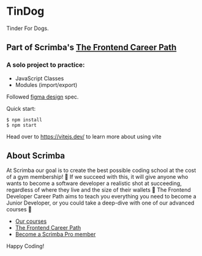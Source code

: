 # TinDog
Tinder For Dogs.
## Part of Scrimba's [The Frontend Career Path](https://scrimba.com/learn/frontend)

### A solo project to practice:
  - JavaScript Classes
  - Modules (import/export)

Followed [figma design](https://www.figma.com/file/LdlksbT0QYLpRlHrOlKDuc/Tinder-for-Dogs?node-id=0%3A1) spec.

Quick start:

```
$ npm install
$ npm start
````

Head over to https://vitejs.dev/ to learn more about using vite
## About Scrimba

At Scrimba our goal is to create the best possible coding school at the cost of a gym membership! 💜
If we succeed with this, it will give anyone who wants to become a software developer a realistic shot at succeeding, regardless of where they live and the size of their wallets 🎉
The Frontend Developer Career Path aims to teach you everything you need to become a Junior Developer, or you could take a deep-dive with one of our advanced courses 🚀

- [Our courses](https://scrimba.com/allcourses)
- [The Frontend Career Path](https://scrimba.com/learn/frontend)
- [Become a Scrimba Pro member](https://scrimba.com/pricing)

Happy Coding!

